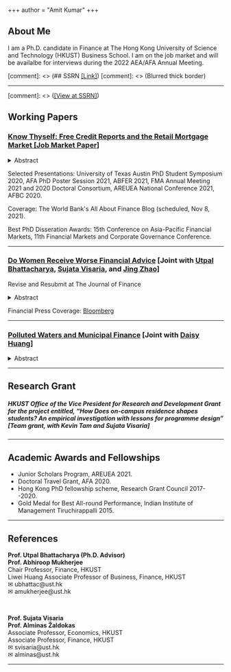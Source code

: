 +++
author = "Amit Kumar"
+++
## About Me
I am a Ph.D. candidate in Finance at The Hong Kong University of Science and Technology (HKUST) Business School. I am on the job market and will be availalbe for interviews during the 2022 AEA/AFA Annual Meeting.

[comment]: <> (## SSRN [[Link]](https://www.ssrn.com/author=2664500))
[comment]: <> (Blurred thick border)
<hr class="hr1" /> 

[comment]: <> ([[View at SSRN]](https://papers.ssrn.com/sol3/papers.cfm?abstract_id=3732853))
## Working Papers


### <a href=https://bit.ly/2ZG2Ti7 target="_blank"><span class=titlelink>Know Thyself: Free Credit Reports and the Retail Mortgage Market [Job Market Paper]</span></a>
<p></p>
<details><summary>Abstract</summary>
<div class=conference>
Credit reports contain creditworthiness signals, in the absence of which consumers may misjudge their creditworthiness. A U.S. federal law made credit reports free for all consumers since 2005, while they had already been free in seven states. Comparing contiguous counties across the state borders reveals that free credit reports resulted in more mortgage applications and approvals, and fewer delinquencies and credit-history related rejections. The findings are consistent with a consumer self-learning mechanism where borrowers with high creditworthiness enter or stay in the applicant pool and those with low creditworthiness select-out, improving the pool quality. Additional findings rule out supply-driven explanations.
</div>
</details>

Selected Presentations: University of Texas Austin PhD Student Symposium 2020, AFA PhD Poster Session 2021, ABFER 2021, FMA Annual Meeting 2021 and 2020 Doctoral Consortium, AREUEA National Conference 2021, AFBC 2020.

Coverage: The World Bank's All About Finance Blog (scheduled, Nov 8, 2021).

Best PhD Disseration Awards: 15th Conference on Asia-Pacific Financial Markets, 11th Financial Markets and Corporate Governance Conference.
<hr class="hr2" />


### <a href="https://papers.ssrn.com/sol3/papers.cfm?abstract_id=3671377" target="_blank"><span class=titlelink>Do Women Receive Worse Financial Advice</span></a> <span class=author>[Joint with </span> <a href=https://ubhattac.people.ust.hk target=_blank><span class=author>Utpal Bhattacharya,</span></a> <a href=https://www.bm.ust.hk/econ/faculty-and-staff/directory/87 target=_blank><span class=author>Sujata Visaria,</span></a> <span class=author> and </span><a href=https://af.polyu.edu.hk/people/academic-staff/dr-jing-zhao/ target=_blank><span class=author>Jing Zhao]</span></a>
<span class  = "randr">Revise and Resubmit at The Journal of Finance</span>
<p></p>
<details><summary>Abstract</summary>
<div class=conference>
Trained undercover men and women posed as potential clients and visited all 65 local financial advisory firms in Hong Kong. We find that women are more likely than men to receive advice to buy only individual or only local securities. This effect is significant for financial planners, but not for securities firms. Women who signal that they are highly confident, highly risk tolerant, or have a domestic outlook, are especially likely to receive suboptimal advice. Our theoretical model interprets these patterns as an interaction between statistical discrimination and advisors’ incentives. Taste-based discrimination is unlikely to explain the results.
</div>
</details>
   
Financial Press Coverage: <a href = https://www.bloomberg.com/news/articles/2020-09-05/financial-advisers-give-women-worse-advice-than-men-in-hong-kong>Bloomberg</a>
<hr class="hr2" />


### <a href="https://papers.ssrn.com/sol3/papers.cfm?abstract_id=3821639" target="_blank"><span class=titlelink>Polluted Waters and Municipal Finance</span></a> <span class=author>[Joint with </span> <a href="https://www.ssrn.com/author=1464447"><span class=author>Daisy Huang]</a></span>
<p></p>
<details><summary>Abstract</summary>
<div class=conference>
We show that pollution increases the offering yields of municipal bonds, indicating increased risk. We establish this using a difference-in-differences design, comparing the bonds from U.S. counties revealed to contain per- and poly-fluoroalkyl substances (PFAS) in their drinking-water supplies with the bonds from neighboring, unpolluted, same-state counties. The increase was greater for riskier bonds characterized by repayment obligation, ex-ante debt burden, unrated issuance, maturity, and bankruptcy access. The resulting pollution-related investment needs and a reduction in public sector employment and expenditure likely underlie the risk. An instrumental variable-like method utilizing airports as a potential contamination source reaffirms the causal interpretation.
</div>
</details>
<hr class="hr1" />


## Research Grant
##### HKUST Office of the Vice President for Research and Development Grant for the project entitled, “How Does on-campus residence shapes students? An empirical investigation with lessons for programme design” [Team grant, with Kevin Tam and Sujata Visaria]
<p></p>

<hr class="hr1" />

## Academic Awards and Fellowships
  + Junior Scholars Program, AREUEA 2021.
  + Doctoral Travel Grant, AFA 2020.
  + Hong Kong PhD fellowship scheme, Research Grant Council 2017--2020.
  + Gold Medal for Best All-round Performance, Indian Institute of Management Tiruchirappalli 2015.
<p></p>

<hr class="hr1" />

## References
<div class="row">
  <div class="column1"><b>Prof. Utpal Bhattacharya (Ph.D. Advisor)</b></div>
  <div class="column2"><b>Prof. Abhiroop Mukherjee</b></div>
</div>
<div class="row">
  <div class="column1">Chair Professor, Finance, HKUST</div>
  <div class="column2">Liwei Huang Associate Professor of Business, Finance, HKUST</div>
</div>
<div class="row">
  <div class="column1">&#9993; ubhattac@ust.hk</div>
  <div class="column2">&#9993; amukherjee@ust.hk</div>
</div>

&nbsp;
<div class="row">
  <div class="column1"><b>Prof. Sujata Visaria</b></div>
  <div class="column2"><b>Prof. Alminas Žaldokas</b></div>
</div>
<div class="row">
  <div class="column1">Associate Professor, Economics, HKUST</div>
  <div class="column2">Associate Professor, Finance, HKUST</div>
</div>
<div class="row">
  <div class="column1">&#9993; svisaria@ust.hk</div>
  <div class="column2">&#9993; alminas@ust.hk</div>
</div>
<hr class="hr1" />


